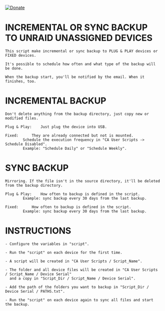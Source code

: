 [![Donate](https://img.shields.io/badge/Donate-PayPal-green.svg)](https://www.paypal.com/donate?business=QVR5JEKFBASVW&no_recurring=0&currency_code=USD)
# INCREMENTAL OR SYNC BACKUP TO UNRAID UNASSIGNED DEVICES
	This script make incremental or sync backup to PLUG & PLAY devices or FIXED devices.

	It's possible to schedule how often and what type of the backup will be done.

	When the backup start, you'll be notified by the email. When it finishes, too.

# INCREMENTAL BACKUP
	Don't delete anything from the backup directory, just copy new or modified files.
	
	Plug & Play: 	Just plug the device into USB.
	
 	Fixed:		They are already connected but not is mounted.
 			Schedule the execution frequency in "CA User Scripts -> Schedule Disabled".
			Example: "Schedule Daily" or "Schedule Weekly".

# SYNC BACKUP
	Mirroring. If the file isn't in the source directory, it'll be deleted from the backup directory.
	
	Plug & Play:	How often to backup is defined in the script.
			Example: sync backup every 30 days from the last backup.
	
	Fixed:		How often to backup is defined in the script.
			Example: sync backup every 30 days from the last backup.
			
# INSTRUCTIONS
	- Configure the variables in "script".

	- Run the "script" on each device for the first time.

	- A script will be created in "CA User Scripts / Script_Name".

	- The folder and all device files will be created in "CA User Scripts / Script_Name / Device Serial"
	  and a copy in "Script_Dir / Script_Name / Device Serial".

	- Add the path of the folders you want to backup in "Script_Dir / Device Serial / PATHS.txt".

	- Run the "script" on each device again to sync all files and start the backup.
